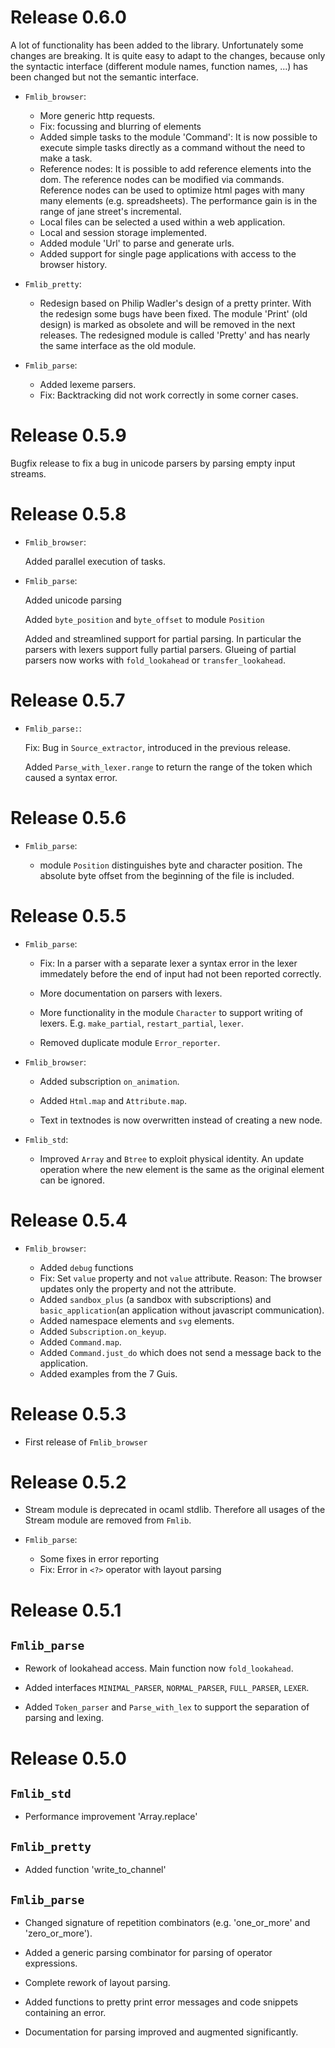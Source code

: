 Release 0.6.0
================================================================================

A lot of functionality has been added to the library. Unfortunately some changes
are breaking. It is quite easy to adapt to the changes, because only the
syntactic interface (different module names, function names, ...) has been
changed but not the semantic interface.

- `Fmlib_browser`:

    - More generic http requests.
    - Fix: focussing and blurring of elements
    - Added simple tasks to the module 'Command': It is now possible to execute
      simple tasks directly as a command without the need to make a task.
    - Reference nodes: It is possible to add reference elements into the dom.
      The reference nodes can be modified via commands. Reference nodes can be
      used to optimize html pages with many many elements (e.g. spreadsheets).
      The performance gain is in the range of jane street's incremental.
    - Local files can be selected a used within a web application.
    - Local and session storage implemented.
    - Added module 'Url' to parse and generate urls.
    - Added support for single page applications with access to the browser history.


- `Fmlib_pretty`:

    - Redesign based on Philip Wadler's design of a pretty printer. With the
      redesign some bugs have been fixed. The module 'Print' (old design) is
      marked as obsolete and will be removed in the next releases. The
      redesigned module is called 'Pretty' and has nearly the same interface as
      the old module.


- `Fmlib_parse`:

    - Added lexeme parsers.
    - Fix: Backtracking did not work correctly in some corner cases.




Release 0.5.9
================================================================================

Bugfix release to fix a bug in unicode parsers by parsing empty input streams.


Release 0.5.8
================================================================================

- `Fmlib_browser`:

    Added parallel execution of tasks.


- `Fmlib_parse`:

    Added unicode parsing

    Added `byte_position` and `byte_offset` to module `Position`

    Added and streamlined support for partial parsing. In particular the parsers
    with lexers support fully partial parsers. Glueing of partial parsers now
    works with `fold_lookahead` or `transfer_lookahead`.





Release 0.5.7
================================================================================

- `Fmlib_parse:`:

    Fix: Bug in `Source_extractor`, introduced in the previous release.

    Added `Parse_with_lexer.range` to return the range of the token which caused
    a syntax error.



Release 0.5.6
================================================================================


- `Fmlib_parse`:

    - module `Position` distinguishes byte and character position. The absolute
      byte offset from the beginning of the file is included.



Release 0.5.5
================================================================================

- `Fmlib_parse`:

    - Fix: In a parser with a separate lexer a syntax error in the lexer
      immedately before the end of input had not been reported correctly.

    - More documentation on parsers with lexers.

    - More functionality in the module `Character` to support writing of lexers.
      E.g. `make_partial`, `restart_partial`, `lexer`.

    - Removed duplicate module `Error_reporter`.


- `Fmlib_browser`:

    - Added subscription `on_animation`.

    - Added `Html.map` and `Attribute.map`.

    - Text in textnodes is now overwritten instead of creating a new node.

- `Fmlib_std`:

    - Improved `Array` and `Btree` to exploit physical identity. An update
      operation where the new element is the same as the original element can be
      ignored.



Release 0.5.4
================================================================================


- `Fmlib_browser`:

    - Added `debug` functions
    - Fix: Set `value` property and not `value` attribute. Reason: The browser
      updates only the property and not the attribute.
    - Added `sandbox_plus` (a sandbox with subscriptions) and
      `basic_application`(an application without javascript communication).
    - Added namespace elements and `svg` elements.
    - Added `Subscription.on_keyup`.
    - Added `Command.map`.
    - Added `Command.just_do` which does not send a message back to the
      application.
    - Added examples from the 7 Guis.



Release 0.5.3
============================================================

- First release of `Fmlib_browser`


Release 0.5.2
============================================================

- Stream module is deprecated in ocaml stdlib. Therefore all usages of the
  Stream module are removed from `Fmlib`.

- `Fmlib_parse`:

    - Some fixes in error reporting
    - Fix: Error in `<?>` operator with layout parsing


Release 0.5.1
============================================================



## `Fmlib_parse`

- Rework of lookahead access. Main function now `fold_lookahead`.

- Added interfaces `MINIMAL_PARSER`, `NORMAL_PARSER`, `FULL_PARSER`, `LEXER`.

- Added `Token_parser` and `Parse_with_lex` to support the separation of parsing
  and lexing.



Release 0.5.0
============================================================

## `Fmlib_std`

- Performance improvement 'Array.replace'

## `Fmlib_pretty`

- Added function 'write_to_channel'

## `Fmlib_parse`

- Changed signature of repetition combinators (e.g. 'one_or_more' and
  'zero_or_more').

- Added a generic parsing combinator for parsing of operator expressions.

- Complete rework of layout parsing.

- Added functions to pretty print error messages and code snippets containing an
  error.

- Documentation for parsing improved and augmented significantly.
